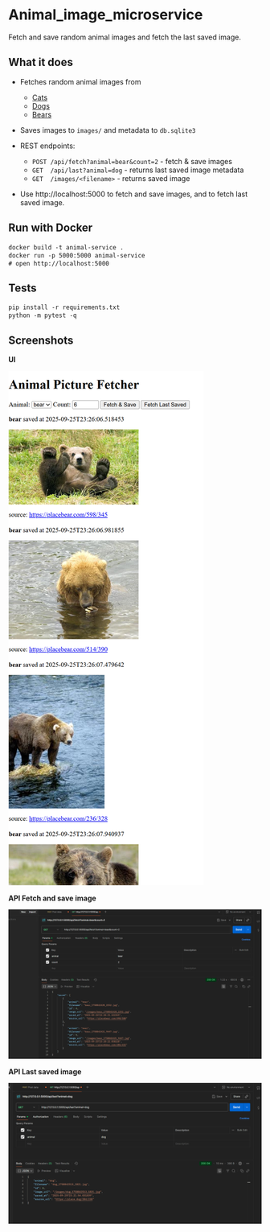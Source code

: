 # Animal_image_microservice
Fetch and save random animal images and fetch the last saved image.

## What it does

- Fetches random animal images from 
  - [Cats](https://placekitten.com/)
  - [Dogs](https://place.dog/)
  - [Bears](https://placebear.com/)

- Saves images to `images/` and metadata to `db.sqlite3`
- REST endpoints:
  - `POST /api/fetch?animal=bear&count=2` - fetch & save images
  - `GET  /api/last?animal=dog` - returns last saved image metadata
  - `GET  /images/<filename>` - returns saved image

- Use http://localhost:5000 to fetch and save images, and to fetch last saved image.


## Run with Docker

```
docker build -t animal-service .
docker run -p 5000:5000 animal-service
# open http://localhost:5000
```


## Tests

```
pip install -r requirements.txt
python -m pytest -q
```

## Screenshots

**UI**

![](https://github.com/zahrasiddiqa/Animal_image_microservice/blob/main/SampleUI.png)

**API Fetch and save image**

![](https://github.com/zahrasiddiqa/Animal_image_microservice/blob/main/fetchsaveimage.png)

**API Last saved image**

![](https://github.com/zahrasiddiqa/Animal_image_microservice/blob/main/lastsavedimage.png)
